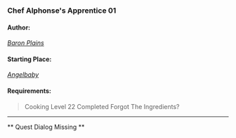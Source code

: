 ### Chef Alphonse's Apprentice 01
#### Author:
_[Baron Plains](http://movoda.net/man/BaronPlains)_
#### Starting Place:
_[Angelbaby](http://movoda.net/man/angelbaby)_

#### Requirements:
> Cooking Level 22
> Completed Forgot The Ingredients?

---
** Quest Dialog Missing **